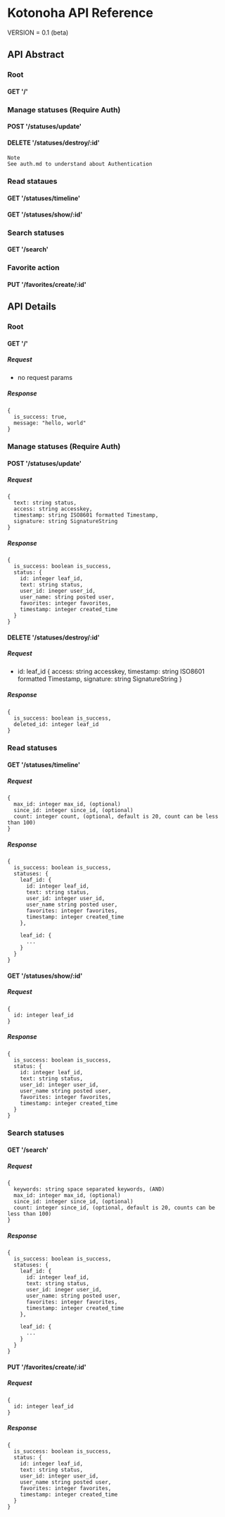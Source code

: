 # Kotonoha API Reference

VERSION = 0.1 (beta)

## API Abstract
### Root
####    GET '/'

### Manage statuses (Require Auth)
####   POST '/statuses/update'
#### DELETE '/statuses/destroy/:id'

    Note
    See auth.md to understand about Authentication

### Read stataues
####    GET '/statuses/timeline'
####    GET '/statuses/show/:id'

### Search statuses
####    GET '/search'

### Favorite action
####    PUT '/favorites/create/:id'

## API Details
### Root
####     GET '/'
##### Request
* no request params

##### Response
    {
      is_success: true,
      message: "hello, world"
    }

### Manage statuses (Require Auth)
####   POST '/statuses/update'
##### Request
    {
      text: string status,
      access: string accesskey,
      timestamp: string ISO8601 formatted Timestamp,
      signature: string SignatureString
    }

##### Response
    {
      is_success: boolean is_success,
      status: {
        id: integer leaf_id,
        text: string status,
        user_id: ineger user_id,
        user_name: string posted user,
        favorites: integer favorites,
        timestamp: integer created_time
      }
    }

#### DELETE '/statuses/destroy/:id'
##### Request
* id: leaf_id
    {
      access: string accesskey,
      timestamp: string ISO8601 formatted Timestamp,
      signature: string SignatureString
    }

##### Response
    {
      is_success: boolean is_success,
      deleted_id: integer leaf_id
    }

### Read statuses
####    GET '/statuses/timeline'
##### Request
    {
      max_id: integer max_id, (optional)
      since_id: integer since_id, (optional)
      count: integer count, (optional, default is 20, count can be less than 100)
    }

##### Response
    {
      is_success: boolean is_success,
      statuses: {
        leaf_id: {
          id: integer leaf_id,
          text: string status,
          user_id: integer user_id,
          user_name string posted user,
          favorites: integer favorites,
          timestamp: integer created_time
        },
    
        leaf_id: {
          ...
        }
      }
    }

####    GET '/statuses/show/:id'
##### Request
    {
      id: integer leaf_id
    }

##### Response
    {
      is_success: boolean is_success,
      status: {
        id: integer leaf_id,
        text: string status,
        user_id: integer user_id,
        user_name string posted user,
        favorites: integer favorites,
        timestamp: integer created_time
      }
    }

### Search statuses
####    GET '/search'
##### Request
    {
      keywords: string space separated keywords, (AND) 
      max_id: integer max_id, (optional)
      since_id: integer since_id, (optional)
      count: integer since_id, (optional, default is 20, counts can be less than 100)
    }

##### Response
    {
      is_success: boolean is_success,
      statuses: {
        leaf_id: {
          id: integer leaf_id,
          text: string status,
          user_id: ineger user_id,
          user_name: string posted user,
          favorites: integer favorites,
          timestamp: integer created_time
        },

        leaf_id: {
          ...
        }
      }
    }

####    PUT '/favorites/create/:id'
##### Request
    {
      id: integer leaf_id
    }

##### Response
    {
      is_success: boolean is_success,
      status: {
        id: integer leaf_id,
        text: string status,
        user_id: integer user_id,
        user_name string posted user,
        favorites: integer favorites,
        timestamp: integer created_time
      }
    }

